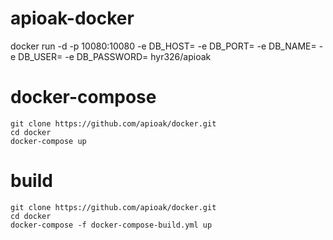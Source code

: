 # apioak-docker
docker run -d -p 10080:10080 -e DB_HOST= -e DB_PORT= -e DB_NAME= -e DB_USER= -e DB_PASSWORD=  hyr326/apioak

# docker-compose
    git clone https://github.com/apioak/docker.git
    cd docker
    docker-compose up 

# build 
    git clone https://github.com/apioak/docker.git
    cd docker
    docker-compose -f docker-compose-build.yml up 

